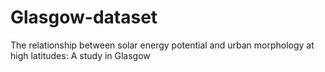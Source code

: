 # Glasgow-dataset
 The relationship between solar energy potential and urban morphology at high latitudes: A study in Glasgow
